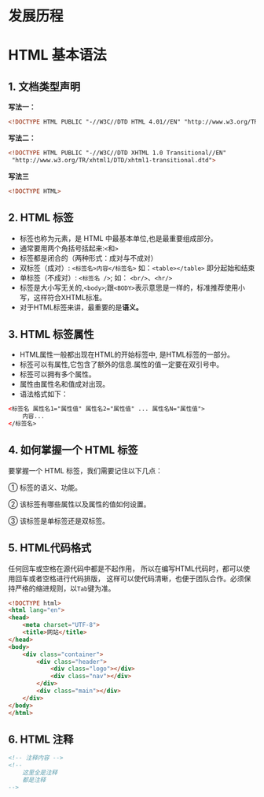 # 发展历程

# HTML 基本语法

## 1. 文档类型声明

**写法一：**

```html
<!DOCTYPE HTML PUBLIC "-//W3C//DTD HTML 4.01//EN" "http://www.w3.org/TR/html4/strict.dtd">
```

**写法二：**

```html
<!DOCTYPE HTML PUBLIC "-//W3C//DTD XHTML 1.0 Transitional//EN"
 "http://www.w3.org/TR/xhtml1/DTD/xhtml1-transitional.dtd">
```

**写法三**

```html
<!DOCTYPE HTML>
```

## 2. HTML 标签

- 标签也称为元素，是 HTML 中最基本单位,也是最重要组成部分。
- 通常要用两个角括号括起来:`<`和`>`
- 标签都是闭合的（两种形式：成对与不成对）
- 双标签（成对）: `<标签名>内容</标签名>` 如：`<table></table>` 即分起始和结束
- 单标签（不成对）: `<标签名 />`; 如： `<br/>`、`<hr/>`
- 标签是大小写无关的,`<body>`;跟`<BODY>`表示意思是一样的，标准推荐使用小写，这样符合XHTML标准。
- 对于HTML标签来讲，最重要的是**语义。**

## 3. HTML 标签属性

- HTML属性一般都出现在HTML的开始标签中, 是HTML标签的一部分。
- 标签可以有属性,它包含了额外的信息.属性的值一定要在双引号中。
- 标签可以拥有多个属性。
- 属性由属性名和值成对出现。
- 语法格式如下：

```html
<标签名 属性名1="属性值" 属性名2="属性值" ... 属性名N="属性值">
    内容...
</标签名>
```

## 4. 如何掌握一个 HTML 标签

要掌握一个 HTML 标签，我们需要记住以下几点：

① 标签的语义、功能。

② 该标签有哪些属性以及属性的值如何设置。

③ 该标签是单标签还是双标签。

## 5. HTML代码格式

任何回车或空格在源代码中都是不起作用， 所以在编写HTML代码时，都可以使用回车或者空格进行代码排版， 这样可以使代码清晰，也便于团队合作。必须保持严格的缩进规则，以`Tab`键为准。

```html
<!DOCTYPE html>
<html lang="en">
<head>
    <meta charset="UTF-8">
    <title>网站</title>
</head>
<body>
    <div class="container">
        <div class="header">
            <div class="logo"></div>
            <div class="nav"></div>
        </div>
        <div class="main"></div>
    </div>
</body>
</html>
```

## 6. HTML 注释

```html
<!-- 注释内容 -->
<!--
    这里全是注释
    都是注释
-->
```
